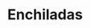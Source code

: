 ---
title: "Enchiladas"
price: "$15.00"
category: "Mexican-Cuisine"
img: "src/images/menu/Enchiladas.jpeg"
desc: "Three wrapped enchiladas with your choice of shreeded chicken or beef garnished with guacamole and sour cream"
---